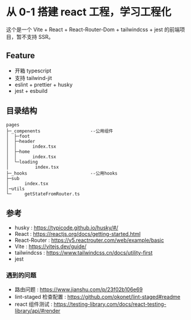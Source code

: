 # 从 0-1 搭建 react 工程，学习工程化

这个是一个 Vite + React + React-Router-Dom + tailwindcss + jest 的前端项目，暂不支持 SSR。

## Feature

- 开箱 typescript
- 支持 tailwind-jit
- eslint + prettier + husky
- jest + esbuild

## 目录结构

```
pages
├─_compenents                   --公用组件
│  ├─foot
│  ├─header
│  │      index.tsx
│  ├─home
│  │      index.tsx
│  └─loading
│          index.tsx
├─_hooks                        --公用hooks
├─sub
│      index.tsx
│─utils
└─     getStateFromRouter.ts
```

## 参考

- husky : https://typicode.github.io/husky/#/
- React : https://reactjs.org/docs/getting-started.html
- React-Router : https://v5.reactrouter.com/web/example/basic
- Vite : https://vitejs.dev/guide/
- tailwindcss : https://www.tailwindcss.cn/docs/utility-first
- jest

### 遇到的问题

- 路由问题 : https://www.jianshu.com/p/23f02b106e69
- lint-staged 检查配置 : https://github.com/okonet/lint-staged#readme
- react 组件测试 : https://testing-library.com/docs/react-testing-library/api/#render
